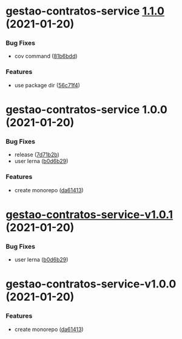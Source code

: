 # gestao-contratos-service [1.1.0](https://github.com/tecidosbr/gestao-contratos/compare/gestao-contratos-service@1.0.0...gestao-contratos-service@1.1.0) (2021-01-20)


### Bug Fixes

* cov command ([81b6bdd](https://github.com/tecidosbr/gestao-contratos/commit/81b6bdd604fd16574cef62a1478a213df0081fdf))


### Features

* use package dir ([56c71f4](https://github.com/tecidosbr/gestao-contratos/commit/56c71f4cd1945241b7f2fc339f7fb8f8cfeb4146))

# gestao-contratos-service 1.0.0 (2021-01-20)


### Bug Fixes

* release ([7d71b2b](https://github.com/tecidosbr/gestao-contratos-service/commit/7d71b2b4ba3431fad4b17da80f2f2c21b185a068))
* user lerna ([b0d6b29](https://github.com/tecidosbr/gestao-contratos-service/commit/b0d6b2972cd3f1bb00dce4a47b9880bcf25816fe))


### Features

* create monorepo ([da61413](https://github.com/tecidosbr/gestao-contratos-service/commit/da6141338537906ff50a65c62f9665d5d7789477))

# [gestao-contratos-service-v1.0.1](https://github.com/tecidosbr/gestao-contratos-service/compare/gestao-contratos-service-v1.0.0...gestao-contratos-service-v1.0.1) (2021-01-20)


### Bug Fixes

* user lerna ([b0d6b29](https://github.com/tecidosbr/gestao-contratos-service/commit/b0d6b2972cd3f1bb00dce4a47b9880bcf25816fe))

# gestao-contratos-service-v1.0.0 (2021-01-20)


### Features

* create monorepo ([da61413](https://github.com/tecidosbr/gestao-contratos-service/commit/da6141338537906ff50a65c62f9665d5d7789477))
